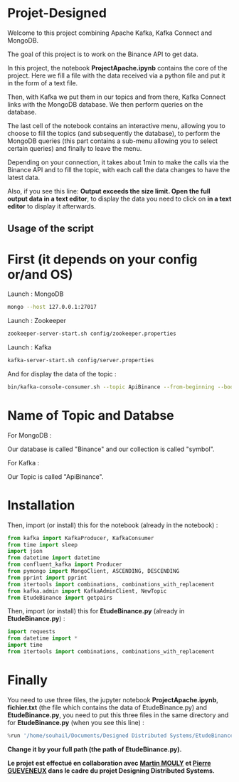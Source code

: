 # Projet-Designed

Welcome to this project combining Apache Kafka, Kafka Connect and MongoDB.

The goal of this project is to work on the Binance API to get data. 

In this project, the notebook **ProjectApache.ipynb** contains the core of the project. Here we fill a file with the data received via a python file and put it in the form of a text file. 

Then, with Kafka we put them in our topics and from there, Kafka Connect links with the MongoDB database. We then perform queries on the database. 

The last cell of the notebook contains an interactive menu, allowing you to choose to fill the topics (and subsequently the database), to perform the MongoDB queries (this part contains a sub-menu allowing you to select certain queries) and finally to leave the menu.

Depending on your connection, it takes about 1min to make the calls via the Binance API and to fill the topic, with each call the data changes to have the latest data.

Also, if you see this line: **Output exceeds the size limit. Open the full output data in a text editor**, to display the data you need to click on **in a text editor** to display it afterwards.

## Usage of the script

# First (it depends on your config or/and OS)

Launch : MongoDB

```bash
mongo --host 127.0.0.1:27017
```
Launch : Zookeeper

```bash
zookeeper-server-start.sh config/zookeeper.properties
```
Launch : Kafka

```bash
kafka-server-start.sh config/server.properties
```
And for display the data of the topic :

```bash
bin/kafka-console-consumer.sh --topic ApiBinance --from-beginning --bootstrap-server localhost:9092
```
# Name of Topic and Databse 

For MongoDB :

Our database is called "Binance" and our collection is called "symbol".

For Kafka :

Our Topic is called "ApiBinance".

# Installation

Then, import (or install) this for the notebook (already in the notebook) :

```py
from kafka import KafkaProducer, KafkaConsumer
from time import sleep
import json
from datetime import datetime
from confluent_kafka import Producer
from pymongo import MongoClient, ASCENDING, DESCENDING
from pprint import pprint
from itertools import combinations, combinations_with_replacement
from kafka.admin import KafkaAdminClient, NewTopic
from EtudeBinance import getpairs
```

Then, import (or install) this for **EtudeBinance.py** (already in **EtudeBinance.py**) :

```py
import requests
from datetime import *
import time
from itertools import combinations, combinations_with_replacement
```

# Finally

You need to use three files, the jupyter notebook **ProjectApache.ipynb**, **fichier.txt** (the file which contains the data of EtudeBinance.py) and **EtudeBinance.py**, you need to put this three files in the same directory and for **EtudeBinance.py** (when you see this line) :  

```py
%run '/home/souhail/Documents/Designed Distributed Systems/EtudeBinance.py'
```
**Change it by your full path (the path of EtudeBinance.py).**

**Le projet est effectué en collaboration avec <a href="https://github.com/martinmouly" target="_blank">Martin MOULY</a> et <a href="https://github.com/Pierregvx" target="_blank">Pierre GUEVENEUX</a> dans le cadre du projet Designing Distributed Systems.**
